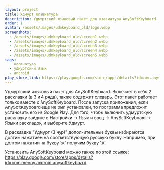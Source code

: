 ```yaml
---
layout: project
title: Удмурт Клавиатура
description: Удмуртский языковый пакет для клавиатуры AnySoftKeyboard.
order: 1
avatar: /assets/images/udmkeyboard_old/logo.webp
screenshots:
  - /assets/images/udmkeyboard_old/screen1.webp
  - /assets/images/udmkeyboard_old/screen2.webp
  - /assets/images/udmkeyboard_old/screen3.webp
  - /assets/images/udmkeyboard_old/screen4.webp
  - /assets/images/udmkeyboard_old/screen5.webp
tags:
  - клавиатура
  - удмуртский язык
  - android
play_store_link: https://play.google.com/store/apps/details?id=com.anysoftkeyboard.languagepack.udmurt
---
```


Удмуртский языковый пакет для AnySoftKeyboard.
Включает в себя 2 раскладки (в 3 и 4 ряда), также содержит словарь.
Этот пакет работает только вместе с AnySoftKeyboard.
После запуска приложения, если AnySoftKeyboard еще не был установлен, то программа предложит установить его из Google Play. Для того, чтобы включить удмуртскую раскладку зайдите в Настройки -> Язык и ввод -> AnySoftKeyboard -> Языки раскладок, и выберите Удмурт.

В раскладке "Удмурт (3 чур)" дополнительные буквы набираются долгим нажатием на соответствующую русскую букву. Например, при долгом нажатии на букву 'ж' получим букву 'ӝ'.

Установить AnySoftKeyboard можно также по этой ссылке: https://play.google.com/store/apps/details?id=com.menny.android.anysoftkeyboard
